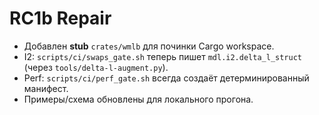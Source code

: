 # RC1b Repair
- Добавлен **stub** `crates/wmlb` для починки Cargo workspace.
- I2: `scripts/ci/swaps_gate.sh` теперь пишет `mdl.i2.delta_l_struct` (через `tools/delta-l-augment.py`).
- Perf: `scripts/ci/perf_gate.sh` всегда создаёт детерминированный манифест.
- Примеры/схема обновлены для локального прогона.
